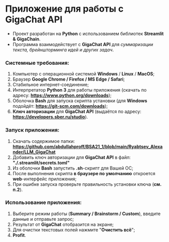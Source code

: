 # Приложение для работы с GigaChat API

- Проект разработан на **Python** с использованием библиотек **Streamlit & GigaChain**.
- Программа взаимодействует с **GigaChat API** для _суммаризации текста, брейншторминга идей и других задач_.

### Системные требования:
1. Компьютер с операционной системой **Windows** / **Linux** / **MacOS**;
2. Браузер **Google Chrome / Firefox / MS Edge / Safari**;
3. Стабильное интернет-соединение;
4. Интерпретатор **Python 3** для работы приложения (скачать по адресу: **https://www.python.org/downloads**);
5. Оболочка **Bash** для запуска скрипта установки (для **Windows** подойдёт: **https://git-scm.com/downloads**);
6. **Ключ авторизации** для **GigaChat API** (выдаётся по адресу: **https://developers.sber.ru/studio**).

### Запуск приложения:
1. Скачать содержимое папки: **https://github.com/abdullahproff/BSA21_1/blob/main/Ryabtsev_Alexander/LLM_GigaChat**
2. Добавить ключ авторизации для **GigaChat API** в файл: **"./.streamlit/secrets.toml"**
3. Из оболочки **Bash** запустить **.sh**-скрипт для Вашей ОС;
4. После выполнения скрипта **в браузере по умолчанию** откроется **web**-интерфейс приложения;
5. При ошибке запуска проверьте правильность установки ключа (**см. п.2**).

### Использование приложения:
1. Выберите режим работы (**Summary / Brainstorm / Custom**), введите данные и отправьте запрос;
2. Результат от **GigaChat** отобразится на экране;
3. Для очистки текстовых полей нажмите "**Очистить всё**";
4. **Profit**.
